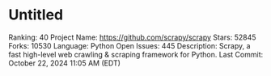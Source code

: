 # Untitled

Ranking: 40
Project Name: https://github.com/scrapy/scrapy
Stars: 52845
Forks: 10530
Language: Python
Open Issues: 445
Description: Scrapy, a fast high-level web crawling & scraping framework for Python.
Last Commit: October 22, 2024 11:05 AM (EDT)